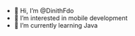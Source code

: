 - 👋 Hi, I’m @DinithFdo
- 👀 I’m interested in mobile development
- 🌱 I’m currently learning Java 

<!---
DinithFdo/DinithFdo is a ✨ special ✨ repository because its `README.md` (this file) appears on your GitHub profile.
You can click the Preview link to take a look at your changes.
--->
